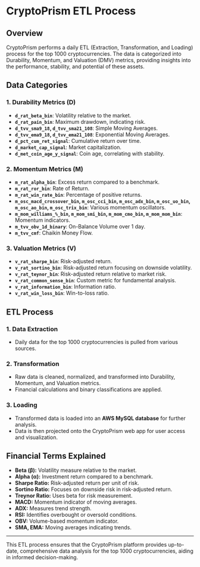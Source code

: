 # CryptoPrism ETL Process

## Overview
CryptoPrism performs a daily ETL (Extraction, Transformation, and Loading) process for the top 1000 cryptocurrencies. The data is categorized into Durability, Momentum, and Valuation (DMV) metrics, providing insights into the performance, stability, and potential of these assets.

## Data Categories

### 1. Durability Metrics (D)
- **`d_rat_beta_bin`**: Volatility relative to the market.
- **`d_rat_pain_bin`**: Maximum drawdown, indicating risk.
- **`d_tvv_sma9_18`, `d_tvv_sma21_108`**: Simple Moving Averages.
- **`d_tvv_ema9_18`, `d_tvv_ema21_108`**: Exponential Moving Averages.
- **`d_pct_cum_ret_signal`**: Cumulative return over time.
- **`d_market_cap_signal`**: Market capitalization.
- **`d_met_coin_age_y_signal`**: Coin age, correlating with stability.

### 2. Momentum Metrics (M)
- **`m_rat_alpha_bin`**: Excess return compared to a benchmark.
- **`m_rat_ror_bin`**: Rate of Return.
- **`m_rat_win_rate_bin`**: Percentage of positive returns.
- **`m_osc_macd_crossover_bin`, `m_osc_cci_bin`, `m_osc_adx_bin`, `m_osc_uo_bin`, `m_osc_ao_bin`, `m_osc_trix_bin`**: Various momentum oscillators.
- **`m_mom_williams_%_bin`, `m_mom_smi_bin`, `m_mom_cmo_bin`, `m_mom_mom_bin`**: Momentum indicators.
- **`m_tvv_obv_1d_binary`**: On-Balance Volume over 1 day.
- **`m_tvv_cmf`**: Chaikin Money Flow.

### 3. Valuation Metrics (V)
- **`v_rat_sharpe_bin`**: Risk-adjusted return.
- **`v_rat_sortino_bin`**: Risk-adjusted return focusing on downside volatility.
- **`v_rat_teynor_bin`**: Risk-adjusted return relative to market risk.
- **`v_rat_common_sense_bin`**: Custom metric for fundamental analysis.
- **`v_rat_information_bin`**: Information ratio.
- **`v_rat_win_loss_bin`**: Win-to-loss ratio.

## ETL Process

### 1. Data Extraction
- Daily data for the top 1000 cryptocurrencies is pulled from various sources.

### 2. Transformation
- Raw data is cleaned, normalized, and transformed into Durability, Momentum, and Valuation metrics.
- Financial calculations and binary classifications are applied.

### 3. Loading
- Transformed data is loaded into an **AWS MySQL database** for further analysis.
- Data is then projected onto the CryptoPrism web app for user access and visualization.

## Financial Terms Explained

- **Beta (β):** Volatility measure relative to the market.
- **Alpha (α):** Investment return compared to a benchmark.
- **Sharpe Ratio:** Risk-adjusted return per unit of risk.
- **Sortino Ratio:** Focuses on downside risk in risk-adjusted return.
- **Treynor Ratio:** Uses beta for risk measurement.
- **MACD:** Momentum indicator of moving averages.
- **ADX:** Measures trend strength.
- **RSI:** Identifies overbought or oversold conditions.
- **OBV:** Volume-based momentum indicator.
- **SMA, EMA:** Moving averages indicating trends.

---

This ETL process ensures that the CryptoPrism platform provides up-to-date, comprehensive data analysis for the top 1000 cryptocurrencies, aiding in informed decision-making.
